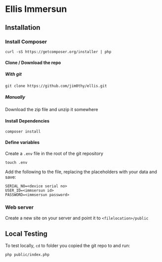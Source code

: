 # Ellis Immersun

## Installation

### Install Composer
```shell
curl -sS https://getcomposer.org/installer | php
```

#### Clone / Download the repo
##### With git
```shell
git clone https://github.com/jim0thy/ellis.git
```

##### Manually
Download the zip file and unzip it somewhere

#### Install Dependencies
```shell
composer install
```

#### Define variables
Create a `.env` file in the root of the git repository
```shell
touch .env
```

Add the following to the file, replacing the placeholders with your data and save:
```shell
SERIAL_NO=<device serial no>
USER_ID=<immsersun id>
PASSWORD=<immsersun password>
```

### Web server
Create a new site on your server and point it to `<filelocation>/public`

## Local Testing
To test locally, `cd` to folder you copied the git repo to and run:
```shell
php public/index.php
```

